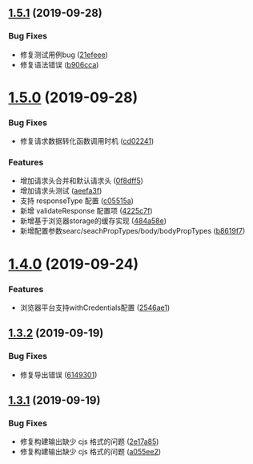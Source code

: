 ## [1.5.1](https://github.com/whinc/api-sharp/compare/v1.5.0...v1.5.1) (2019-09-28)


### Bug Fixes

* 修复测试用例bug ([21efeee](https://github.com/whinc/api-sharp/commit/21efeee))
* 修复语法错误 ([b906cca](https://github.com/whinc/api-sharp/commit/b906cca))

# [1.5.0](https://github.com/whinc/api-sharp/compare/v1.4.0...v1.5.0) (2019-09-28)


### Bug Fixes

* 修复请求数据转化函数调用时机 ([cd02241](https://github.com/whinc/api-sharp/commit/cd02241))


### Features

* 增加请求头合并和默认请求头 ([0f8dff5](https://github.com/whinc/api-sharp/commit/0f8dff5))
* 增加请求头测试 ([aeefa3f](https://github.com/whinc/api-sharp/commit/aeefa3f))
* 支持 responseType 配置 ([c05515a](https://github.com/whinc/api-sharp/commit/c05515a))
* 新增 validateResponse 配置项 ([4225c7f](https://github.com/whinc/api-sharp/commit/4225c7f))
* 新增基于浏览器storage的缓存实现 ([484a58e](https://github.com/whinc/api-sharp/commit/484a58e))
* 新增配置参数searc/seachPropTypes/body/bodyPropTypes ([b8619f7](https://github.com/whinc/api-sharp/commit/b8619f7))

# [1.4.0](https://github.com/whinc/api-sharp/compare/v1.3.2...v1.4.0) (2019-09-24)


### Features

* 浏览器平台支持withCredentials配置 ([2546ae1](https://github.com/whinc/api-sharp/commit/2546ae1))

## [1.3.2](https://github.com/whinc/api-sharp/compare/v1.3.1...v1.3.2) (2019-09-19)


### Bug Fixes

* 修复导出错误 ([6149301](https://github.com/whinc/api-sharp/commit/6149301))

## [1.3.1](https://github.com/whinc/api-sharp/compare/v1.3.0...v1.3.1) (2019-09-19)

### Bug Fixes

- 修复构建输出缺少 cjs 格式的问题 ([2e17a85](https://github.com/whinc/api-sharp/commit/2e17a85))
- 修复构建输出缺少 cjs 格式的问题 ([a055ee2](https://github.com/whinc/api-sharp/commit/a055ee2))
